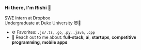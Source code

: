 ### Hi there, I'm Rishi 👋

SWE Intern at Dropbox<br>
Undergraduate at Duke University 😈💙<br>

- ⚙️ Favorites: `.js/.ts`, `.go`, `.py`, `.java`, `.cpp`
- 💬 Reach out to me about: **full-stack**, **ai**, **startups**, **competitive programming**, **mobile apps**
